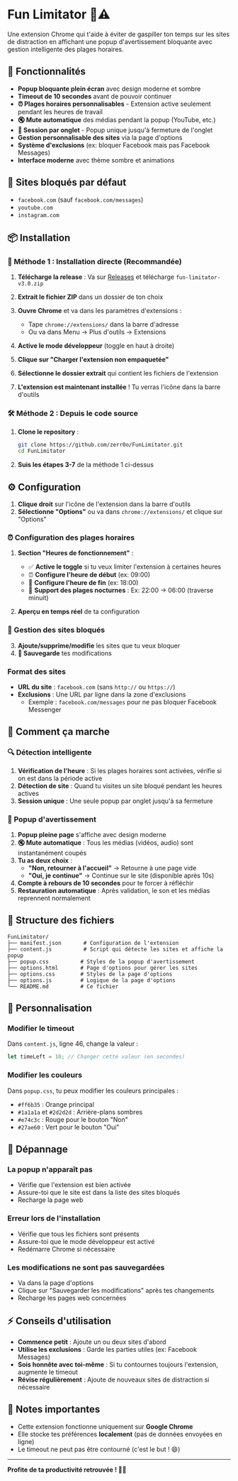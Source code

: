 # Fun Limitator 🚫⚠️

Une extension Chrome qui t'aide à éviter de gaspiller ton temps sur les sites de distraction en affichant une popup d'avertissement bloquante avec gestion intelligente des plages horaires.

## 🌟 Fonctionnalités

- **Popup bloquante plein écran** avec design moderne et sombre
- **Timeout de 10 secondes** avant de pouvoir continuer
- **⏰ Plages horaires personnalisables** - Extension active seulement pendant les heures de travail
- **🔇 Mute automatique** des médias pendant la popup (YouTube, etc.)
- **📱 Session par onglet** - Popup unique jusqu'à fermeture de l'onglet
- **Gestion personnalisable des sites** via la page d'options
- **Système d'exclusions** (ex: bloquer Facebook mais pas Facebook Messages)
- **Interface moderne** avec thème sombre et animations

## 🚀 Sites bloqués par défaut

- `facebook.com` (sauf `facebook.com/messages`)
- `youtube.com`
- `instagram.com`

## 📦 Installation

### 🚀 Méthode 1 : Installation directe (Recommandée)

1. **Télécharge la release** : Va sur [Releases](https://github.com/zerr0o/FunLimitator/releases) et télécharge `fun-limitator-v3.0.zip`

2. **Extrait le fichier ZIP** dans un dossier de ton choix

3. **Ouvre Chrome** et va dans les paramètres d'extensions :
   - Tape `chrome://extensions/` dans la barre d'adresse
   - Ou va dans Menu → Plus d'outils → Extensions

4. **Active le mode développeur** (toggle en haut à droite)

5. **Clique sur "Charger l'extension non empaquetée"**

6. **Sélectionne le dossier extrait** qui contient les fichiers de l'extension

7. **L'extension est maintenant installée** ! Tu verras l'icône dans la barre d'outils

### 🛠️ Méthode 2 : Depuis le code source

1. **Clone le repository** :
   ```bash
   git clone https://github.com/zerr0o/FunLimitator.git
   cd FunLimitator
   ```

2. **Suis les étapes 3-7** de la méthode 1 ci-dessus

## ⚙️ Configuration

1. **Clique droit** sur l'icône de l'extension dans la barre d'outils
2. **Sélectionne "Options"** ou va dans `chrome://extensions/` et clique sur "Options"

### ⏰ Configuration des plages horaires

1. **Section "Heures de fonctionnement"** :
   - ✅ **Active le toggle** si tu veux limiter l'extension à certaines heures
   - ⏰ **Configure l'heure de début** (ex: 09:00)
   - 🏁 **Configure l'heure de fin** (ex: 18:00)
   - 🌙 **Support des plages nocturnes** : Ex: 22:00 → 06:00 (traverse minuit)

2. **Aperçu en temps réel** de ta configuration

### 🚫 Gestion des sites bloqués

3. **Ajoute/supprime/modifie** les sites que tu veux bloquer
4. **💾 Sauvegarde** tes modifications

### Format des sites

- **URL du site** : `facebook.com` (sans `http://` ou `https://`)
- **Exclusions** : Une URL par ligne dans la zone d'exclusions
  - Exemple : `facebook.com/messages` pour ne pas bloquer Facebook Messenger

## 🎯 Comment ça marche

### 🔍 Détection intelligente
1. **Vérification de l'heure** : Si les plages horaires sont activées, vérifie si on est dans la période active
2. **Détection de site** : Quand tu visites un site bloqué pendant les heures actives
3. **Session unique** : Une seule popup par onglet jusqu'à sa fermeture

### 🚨 Popup d'avertissement
1. **Popup pleine page** s'affiche avec design moderne
2. **🔇 Mute automatique** : Tous les médias (vidéos, audio) sont instantanément coupés
3. **Tu as deux choix** :
   - **"Non, retourner à l'accueil"** → Retourne à une page vide
   - **"Oui, je continue"** → Continue sur le site (disponible après 10s)
4. **Compte à rebours de 10 secondes** pour te forcer à réfléchir
5. **Restauration automatique** : Après validation, le son et les médias reprennent normalement

## 🔧 Structure des fichiers

```
FunLimitator/
├── manifest.json       # Configuration de l'extension
├── content.js          # Script qui détecte les sites et affiche la popup
├── popup.css          # Styles de la popup d'avertissement
├── options.html       # Page d'options pour gérer les sites
├── options.css        # Styles de la page d'options
├── options.js         # Logique de la page d'options
└── README.md          # Ce fichier
```

## 🎨 Personnalisation

### Modifier le timeout

Dans `content.js`, ligne 46, change la valeur :
```javascript
let timeLeft = 10; // Changer cette valeur (en secondes)
```

### Modifier les couleurs

Dans `popup.css`, tu peux modifier les couleurs principales :
- `#ff6b35` : Orange principal
- `#1a1a1a` et `#2d2d2d` : Arrière-plans sombres
- `#e74c3c` : Rouge pour le bouton "Non"
- `#27ae60` : Vert pour le bouton "Oui"

## 🐛 Dépannage

### La popup n'apparaît pas
- Vérifie que l'extension est bien activée
- Assure-toi que le site est dans la liste des sites bloqués
- Recharge la page web

### Erreur lors de l'installation
- Vérifie que tous les fichiers sont présents
- Assure-toi que le mode développeur est activé
- Redémarre Chrome si nécessaire

### Les modifications ne sont pas sauvegardées
- Va dans la page d'options
- Clique sur "Sauvegarder les modifications" après tes changements
- Recharge les pages web concernées

## ⚡ Conseils d'utilisation

- **Commence petit** : Ajoute un ou deux sites d'abord
- **Utilise les exclusions** : Garde les parties utiles (ex: Facebook Messages)
- **Sois honnête avec toi-même** : Si tu contournes toujours l'extension, augmente le timeout
- **Révise régulièrement** : Ajoute de nouveaux sites de distraction si nécessaire

## 📝 Notes importantes

- Cette extension fonctionne uniquement sur **Google Chrome**
- Elle stocke tes préférences **localement** (pas de données envoyées en ligne)
- Le timeout ne peut pas être contourné (c'est le but ! 😄)

---

**Profite de ta productivité retrouvée ! 🎯✨**
